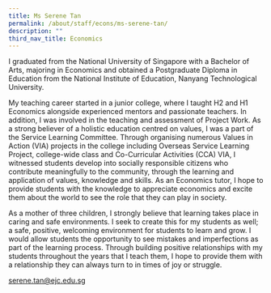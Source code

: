 ```yaml
---
title: Ms Serene Tan
permalink: /about/staff/econs/ms-serene-tan/
description: ""
third_nav_title: Economics
---
```




I graduated from the National University of Singapore with a Bachelor of Arts, majoring in Economics and obtained a Postgraduate Diploma in Education from the National Institute of Education, Nanyang Technological University.

My teaching career started in a junior college, where I taught H2 and H1 Economics alongside experienced mentors and passionate teachers. In addition, I was involved in the teaching and assessment of Project Work. As a strong believer of a holistic education centred on values, I was a part of the Service Learning Committee. Through organising numerous Values in Action (VIA) projects in the college including Overseas Service Learning Project, college-wide class and Co-Curricular Activities (CCA) VIA, I witnessed students develop into socially responsible citizens who contribute meaningfully to the community, through the learning and application of values, knowledge and skills. As an Economics tutor, I hope to provide students with the knowledge to appreciate economics and excite them about the world to see the role that they can play in society.

As a mother of three children, I strongly believe that learning takes place in caring and safe environments. I seek to create this for my students as well; a safe, positive, welcoming environment for students to learn and grow. I would allow students the opportunity to see mistakes and imperfections as part of the learning process. Through building positive relationships with my students throughout the years that I teach them, I hope to provide them with a relationship they can always turn to in times of joy or struggle.

[serene.tan@ejc.edu.sg](mailto:serene.tan@ejc.edu.sg)